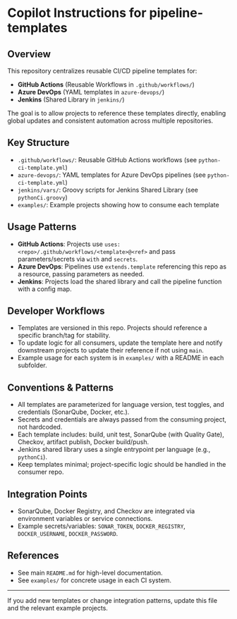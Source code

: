 # Copilot Instructions for pipeline-templates

## Overview

This repository centralizes reusable CI/CD pipeline templates for:

- **GitHub Actions** (Reusable Workflows in `.github/workflows/`)
- **Azure DevOps** (YAML templates in `azure-devops/`)
- **Jenkins** (Shared Library in `jenkins/`)

The goal is to allow projects to reference these templates directly, enabling global updates and consistent automation across multiple repositories.

## Key Structure

- `.github/workflows/`: Reusable GitHub Actions workflows (see `python-ci-template.yml`)
- `azure-devops/`: YAML templates for Azure DevOps pipelines (see `python-ci-template.yml`)
- `jenkins/vars/`: Groovy scripts for Jenkins Shared Library (see `pythonCi.groovy`)
- `examples/`: Example projects showing how to consume each template

## Usage Patterns

- **GitHub Actions**: Projects use `uses: <repo>/.github/workflows/<template>@<ref>` and pass parameters/secrets via `with` and `secrets`.
- **Azure DevOps**: Pipelines use `extends.template` referencing this repo as a resource, passing parameters as needed.
- **Jenkins**: Projects load the shared library and call the pipeline function with a config map.

## Developer Workflows

- Templates are versioned in this repo. Projects should reference a specific branch/tag for stability.
- To update logic for all consumers, update the template here and notify downstream projects to update their reference if not using `main`.
- Example usage for each system is in `examples/` with a README in each subfolder.

## Conventions & Patterns

- All templates are parameterized for language version, test toggles, and credentials (SonarQube, Docker, etc.).
- Secrets and credentials are always passed from the consuming project, not hardcoded.
- Each template includes: build, unit test, SonarQube (with Quality Gate), Checkov, artifact publish, Docker build/push.
- Jenkins shared library uses a single entrypoint per language (e.g., `pythonCi`).
- Keep templates minimal; project-specific logic should be handled in the consumer repo.

## Integration Points

- SonarQube, Docker Registry, and Checkov are integrated via environment variables or service connections.
- Example secrets/variables: `SONAR_TOKEN`, `DOCKER_REGISTRY`, `DOCKER_USERNAME`, `DOCKER_PASSWORD`.

## References

- See main `README.md` for high-level documentation.
- See `examples/` for concrete usage in each CI system.

---

If you add new templates or change integration patterns, update this file and the relevant example projects.
